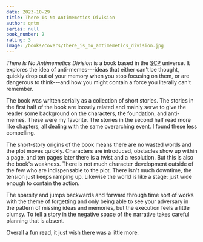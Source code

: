 ```yaml
---
date: 2023-10-29
title: There Is No Antimemetics Division
author: qntm
series: null
book_number: 2
rating: 3
image: /books/covers/there_is_no_antimemetics_division.jpg
---
```


<cite class="book-title">There Is No Antimemetics Division</cite> is a book
based in the [SCP][scp] universe. It explores the idea of anti-memes---ideas
that either can't be thought, quickly drop out of your memory when you stop
focusing on them, or are dangerous to think---and how you might contain a
force you literally can't remember.

[scp]: https://en.wikipedia.org/wiki/SCP_Foundation

The book was written serially as a collection of short stories. The stories in
the first half of the book are loosely related and mainly serve to give the
reader some background on the characters, the foundation, and anti-memes.
These were my favorite. The stories in the second half read more like
chapters, all dealing with the same overarching event. I found these less
compelling.

The short-story origins of the book means there are no wasted words and the
plot moves quickly. Characters are introduced, obstacles show up within a
page, and ten pages later there is a twist and a resolution. But this is also
the book's weakness. There is not much character development outside of the
few who are indispensable to the plot. There isn't much downtime, the tension
just keeps ramping up. Likewise the world is like a stage: just wide enough to
contain the action.

The sparsity and jumps backwards and forward through time sort of works with
the theme of forgetting and only being able to see your adversary in the
pattern of missing ideas and memories, but the execution feels a little
clumsy. To tell a story in the negative space of the narrative takes careful
planning that is absent.

Overall a fun read, it just wish there was a little more.
